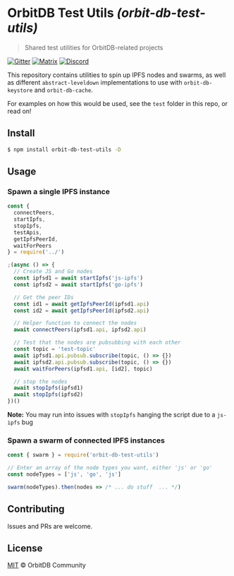 # OrbitDB Test Utils _(orbit-db-test-utils)_
> Shared test utilities for OrbitDB-related projects

[![Gitter](https://img.shields.io/gitter/room/nwjs/nw.js.svg)](https://gitter.im/orbitdb/Lobby) [![Matrix](https://img.shields.io/badge/matrix-%23orbitdb%3Apermaweb.io-blue.svg)](https://riot.permaweb.io/#/room/#orbitdb:permaweb.io) [![Discord](https://img.shields.io/discord/475789330380488707?color=blueviolet&label=discord)](https://discord.gg/cscuf5T)

This repository contains utilities to spin up IPFS nodes and swarms, as well
as different `abstract-leveldown` implementations to use with `orbit-db-keystore`
and `orbit-db-cache`.

For examples on how this would be used, see the `test` folder in this repo, or
read on!

## Install

```bash
$ npm install orbit-db-test-utils -D
```

## Usage

### Spawn a single IPFS instance

```JavaScript
const {
  connectPeers,
  startIpfs,
  stopIpfs,
  testApis,
  getIpfsPeerId,
  waitForPeers
} = require('../')

;(async () => {
  // Create JS and Go nodes
  const ipfsd1 = await startIpfs('js-ipfs')
  const ipfsd2 = await startIpfs('go-ipfs')

  // Get the peer IDs
  const id1 = await getIpfsPeerId(ipfsd1.api)
  const id2 = await getIpfsPeerId(ipfsd2.api)

  // Helper function to connect the nodes
  await connectPeers(ipfsd1.api, ipfsd2.api)

  // Test that the nodes are pubsubbing with each other
  const topic = 'test-topic'
  await ipfsd1.api.pubsub.subscribe(topic, () => {})
  await ipfsd2.api.pubsub.subscribe(topic, () => {})
  await waitForPeers(ipfsd1.api, [id2], topic)

  // stop the nodes
  await stopIpfs(ipfsd1)
  await stopIpfs(ipfsd2)
})()
```

**Note:** You may run into issues with `stopIpfs` hanging the script due to a `js-ipfs` bug

### Spawn a swarm of connected IPFS instances

```JavaScript
const { swarm } = require('orbit-db-test-utils')

// Enter an array of the node types you want, either 'js' or 'go'
const nodeTypes = ['js', 'go', 'js']

swarm(nodeTypes).then(nodes => /* ... do stuff  ... */)
```

## Contributing

Issues and PRs are welcome.

## License

[MIT](./LICENSE) © OrbitDB Community

